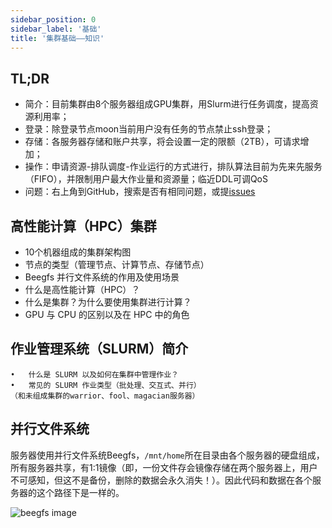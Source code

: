 ```yaml
---
sidebar_position: 0
sidebar_label: '基础'
title: '集群基础——知识'
---
```


## TL;DR

- 简介：目前集群由8个服务器组成GPU集群，用Slurm进行任务调度，提高资源利用率；
- 登录：除登录节点moon当前用户没有任务的节点禁止ssh登录；
- 存储：各服务器存储和账户共享，将会设置一定的限额（2TB），可请求增加；
- 操作：申请资源-排队调度-作业运行的方式进行，排队算法目前为先来先服务（FIFO），并限制用户最大作业量和资源量；临近DDL可调QoS
- 问题：右上角到GitHub，搜索是否有相同问题，或提[issues](https://github.com/IssacRunmin/usslab-user-doc/issues)

## 高性能计算（HPC）集群 

- 10个机器组成的集群架构图
- 节点的类型（管理节点、计算节点、存储节点）
- Beegfs 并行文件系统的作用及使用场景
- 什么是高性能计算（HPC）？
- 什么是集群？为什么要使用集群进行计算？
- GPU 与 CPU 的区别以及在 HPC 中的角色

## 作业管理系统（SLURM）简介 
	•	什么是 SLURM 以及如何在集群中管理作业？
	•	常见的 SLURM 作业类型（批处理、交互式、并行）
	（和未组成集群的warrior、fool、magacian服务器）

## 并行文件系统

服务器使用并行文件系统Beegfs，`/mnt/home`所在目录由各个服务器的硬盘组成，所有服务器共享，有1:1镜像（即，一份文件存会镜像存储在两个服务器上，用户不可感知，但这不是备份，删除的数据会永久消失！）。因此代码和数据在各个服务器的这个路径下是一样的。

![beegfs image](https://doc.beegfs.io/latest/_images/mirroring_2.png)



